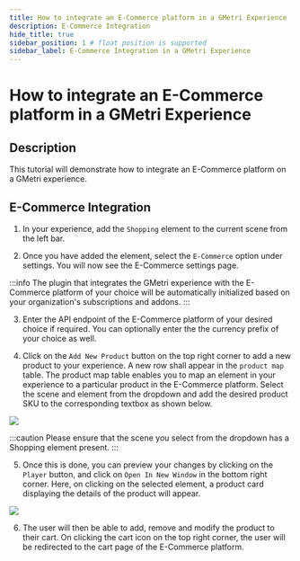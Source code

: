 ```yaml
---
title: How to integrate an E-Commerce platform in a GMetri Experience
description: E-Commerce Integration
hide_title: true
sidebar_position: 1 # float position is supported
sidebar_label: E-Commerce Integration in a GMetri Experience
---
```


# How to integrate an E-Commerce platform in a GMetri Experience 

## Description

This tutorial will demonstrate how to integrate an E-Commerce platform on a GMetri experience.

## E-Commerce Integration

1. In your experience, add the `Shopping` element to the current scene from the left bar.

2. Once you have added the element, select the `E-Commerce` option under settings. You will now see the E-Commerce settings page. 

:::info
The plugin that integrates the GMetri experience with the E-Commerce platform of your choice will be automatically initialized based on your organization's subscriptions and addons. 
:::

3. Enter the API endpoint of the E-Commerce platform of your desired choice if required. You can optionally enter the the currency prefix of your choice as well.

4. Click on the `Add New Product` button on the top right corner to add a new product to your experience. A new row shall appear in the `product map` table. The product map table enables you to map an element in your experience to a particular product in the E-Commerce platform. Select the scene and element from the dropdown and add the desired product SKU to the corresponding textbox as shown below.

![](https://r.vrgmetri.com/image/q_90/gb-web/portal-docs/assets/img/screenshots/ecommerce-settings.png.jpg#boxShadow)

:::caution 
Please ensure that the scene you select from the dropdown has a Shopping element present.
:::

5. Once this is done, you can preview your changes by clicking on the `Player` button, and click on `Open In New Window` in the bottom right corner. Here, on clicking on the selected element, a product card displaying the details of the product will appear.

![](https://r.vrgmetri.com/image/q_90/gb-web/portal-docs/assets/img/screenshots/shopping-card.png.jpg#boxShadow)

6. The user will then be able to add, remove and modify the product to their cart. On clicking the cart icon on the top right corner, the user will be redirected to the cart page of the E-Commerce platform.
 